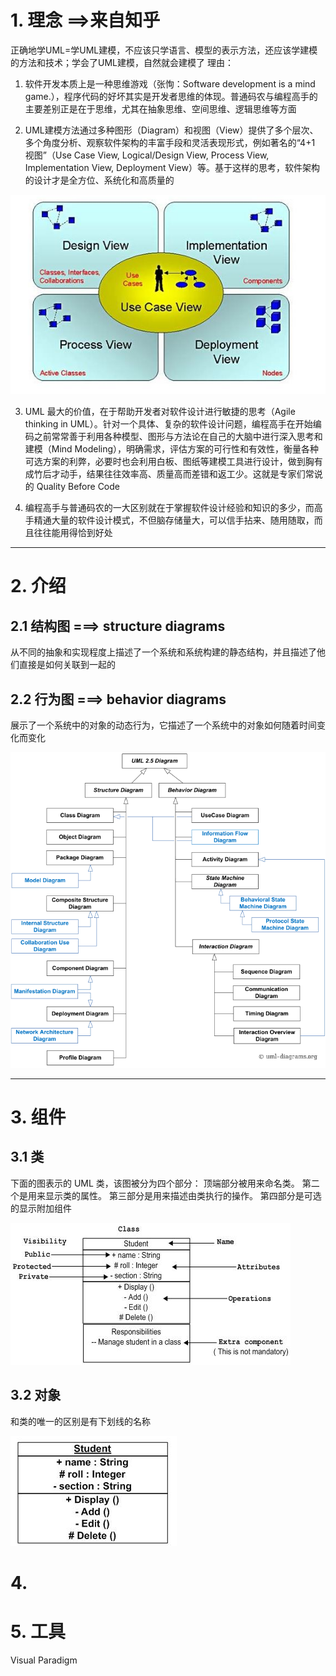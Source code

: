 # 1. 理念 ==>来自知乎
正确地学UML=学UML建模，不应该只学语言、模型的表示方法，还应该学建模的方法和技术；学会了UML建模，自然就会建模了
理由：
1. 软件开发本质上是一种思维游戏（张恂：Software development is a mind game.），程序代码的好坏其实是开发者思维的体现。普通码农与编程高手的主要差别正是在于思维，尤其在抽象思维、空间思维、逻辑思维等方面

2. UML建模方法通过多种图形（Diagram）和视图（View）提供了多个层次、多个角度分析、观察软件架构的丰富手段和灵活表现形式，例如著名的“4+1 视图”（Use Case View, Logical/Design View, Process View, Implementation View, Deployment View）等。基于这样的思考，软件架构的设计才是全方位、系统化和高质量的

![4+1视图](./images/4views.JPG) 

3. UML 最大的价值，在于帮助开发者对软件设计进行敏捷的思考（Agile thinking in UML）。针对一个具体、复杂的软件设计问题，编程高手在开始编码之前常常善于利用各种模型、图形与方法论在自己的大脑中进行深入思考和建模（Mind Modeling），明确需求，评估方案的可行性和有效性，衡量各种可选方案的利弊，必要时也会利用白板、图纸等建模工具进行设计，做到胸有成竹后才动手，结果往往效率高、质量高而差错和返工少。这就是专家们常说的 Quality Before Code

4. 编程高手与普通码农的一大区别就在于掌握软件设计经验和知识的多少，而高手精通大量的软件设计模式，不但脑存储量大，可以信手拈来、随用随取，而且往往能用得恰到好处

------
# 2. 介绍

## 2.1 结构图 ===> structure diagrams
从不同的抽象和实现程度上描述了一个系统和系统构建的静态结构，并且描述了他们直接是如何关联到一起的

## 2.2 行为图 ===> behavior diagrams
展示了一个系统中的对象的动态行为，它描述了一个系统中的对象如何随着时间变化而变化

![UML视图](./images/UML.PNG)

------
# 3. 组件

## 3.1 类
下面的图表示的 UML 类，该图被分为四个部分：
顶端部分被用来命名类。
第二个是用来显示类的属性。
第三部分是用来描述由类执行的操作。
第四部分是可选的显示附加组件

![CLASS视图](./images/CLASS.PNG)

## 3.2 对象
和类的唯一的区别是有下划线的名称

![INSTANCE视图](./images/INSTANCE.PNG)



# 4. 

# 5.  工具
Visual Paradigm